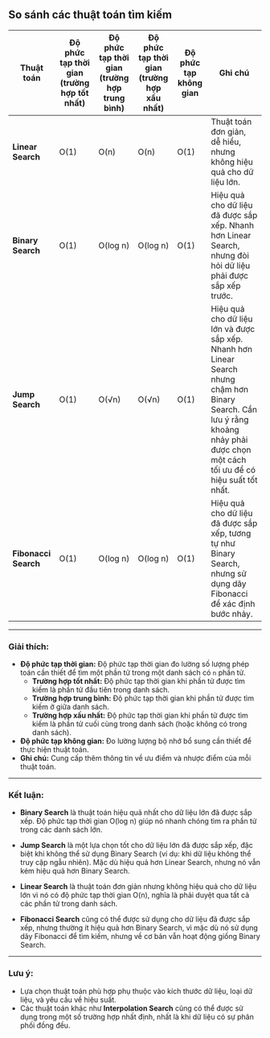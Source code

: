 ## So sánh các thuật toán tìm kiếm

| Thuật toán           | Độ phức tạp thời gian (trường hợp tốt nhất) | Độ phức tạp thời gian (trường hợp trung bình) | Độ phức tạp thời gian (trường hợp xấu nhất) | Độ phức tạp không gian | Ghi chú                                                                                                                                                                             |
| -------------------- | ------------------------------------------- | --------------------------------------------- | ------------------------------------------- | ---------------------- | ----------------------------------------------------------------------------------------------------------------------------------------------------------------------------------- |
| **Linear Search**    | O(1)                                        | O(n)                                          | O(n)                                        | O(1)                   | Thuật toán đơn giản, dễ hiểu, nhưng không hiệu quả cho dữ liệu lớn.                                                                                                                 |
| **Binary Search**    | O(1)                                        | O(log n)                                      | O(log n)                                    | O(1)                   | Hiệu quả cho dữ liệu đã được sắp xếp. Nhanh hơn Linear Search, nhưng đòi hỏi dữ liệu phải được sắp xếp trước.                                                                       |
| **Jump Search**      | O(1)                                        | O(√n)                                         | O(√n)                                       | O(1)                   | Hiệu quả cho dữ liệu lớn và được sắp xếp. Nhanh hơn Linear Search nhưng chậm hơn Binary Search. Cần lưu ý rằng khoảng nhảy phải được chọn một cách tối ưu để có hiệu suất tốt nhất. |
| **Fibonacci Search** | O(1)                                        | O(log n)                                      | O(log n)                                    | O(1)                   | Hiệu quả cho dữ liệu đã được sắp xếp, tương tự như Binary Search, nhưng sử dụng dãy Fibonacci để xác định bước nhảy.                                                                |

---

### Giải thích:

- **Độ phức tạp thời gian:** Độ phức tạp thời gian đo lường số lượng phép toán cần thiết để tìm một phần tử trong một danh sách có `n` phần tử.
  - **Trường hợp tốt nhất:** Độ phức tạp thời gian khi phần tử được tìm kiếm là phần tử đầu tiên trong danh sách.
  - **Trường hợp trung bình:** Độ phức tạp thời gian khi phần tử được tìm kiếm ở giữa danh sách.
  - **Trường hợp xấu nhất:** Độ phức tạp thời gian khi phần tử được tìm kiếm là phần tử cuối cùng trong danh sách (hoặc không có trong danh sách).
- **Độ phức tạp không gian:** Đo lường lượng bộ nhớ bổ sung cần thiết để thực hiện thuật toán.
- **Ghi chú:** Cung cấp thêm thông tin về ưu điểm và nhược điểm của mỗi thuật toán.

---

### Kết luận:

- **Binary Search** là thuật toán hiệu quả nhất cho dữ liệu lớn đã được sắp xếp. Độ phức tạp thời gian O(log n) giúp nó nhanh chóng tìm ra phần tử trong các danh sách lớn.
- **Jump Search** là một lựa chọn tốt cho dữ liệu lớn đã được sắp xếp, đặc biệt khi không thể sử dụng Binary Search (ví dụ: khi dữ liệu không thể truy cập ngẫu nhiên). Mặc dù hiệu quả hơn Linear Search, nhưng nó vẫn kém hiệu quả hơn Binary Search.

- **Linear Search** là thuật toán đơn giản nhưng không hiệu quả cho dữ liệu lớn vì nó có độ phức tạp thời gian O(n), nghĩa là phải duyệt qua tất cả các phần tử trong danh sách.

- **Fibonacci Search** cũng có thể được sử dụng cho dữ liệu đã được sắp xếp, nhưng thường ít hiệu quả hơn Binary Search, vì mặc dù nó sử dụng dãy Fibonacci để tìm kiếm, nhưng về cơ bản vẫn hoạt động giống Binary Search.

---

### Lưu ý:

- Lựa chọn thuật toán phù hợp phụ thuộc vào kích thước dữ liệu, loại dữ liệu, và yêu cầu về hiệu suất.
- Các thuật toán khác như **Interpolation Search** cũng có thể được sử dụng trong một số trường hợp nhất định, nhất là khi dữ liệu có sự phân phối đồng đều.
